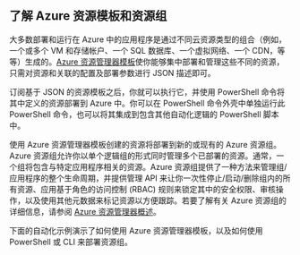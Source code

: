 ## 了解 Azure 资源模板和资源组

大多数部署和运行在 Azure 中的应用程序是通过不同云资源类型的组合（例如，一个或多个 VM 和存储帐户、一个 SQL 数据库、一个虚拟网络、一个 CDN，等等）生成的。[Azure 资源管理器模板](/documentation/articles/resource-group-authoring-templates/)使你能够集中部署和管理这些不同的资源，只需对资源和关联的配置及部署参数进行 JSON 描述即可。

订阅基于 JSON 的资源模板之后，你就可以执行它，并使用 PowerShell 命令将其中定义的资源部署到 Azure 中。你可以在 PowerShell 命令外壳中单独运行此 PowerShell 命令，也可以将其集成到包含其他自动化逻辑的 PowerShell 脚本中。

使用 Azure 资源管理器模板创建的资源将部署到新的或现有的 Azure 资源组。Azure 资源组允许你以单个逻辑组的形式同时管理多个已部署的资源。通常，一个组将包含与特定应用程序相关的资源。Azure 资源组提供了一种方法来管理组/应用程序的整个生命周期，并提供管理 API 来让你一次性停止/启动/删除组内的所有资源、应用基于角色的访问控制 (RBAC) 规则来锁定其中的安全权限、审核操作，以及使用其他元数据来标记资源以方便跟踪。若要了解有关 Azure 资源组的详细信息，请参阅 [Azure 资源管理器概述](/documentation/articles/resource-group-overview/)。

下面的自动化示例演示了如何使用 Azure 资源管理器模板，以及如何使用 PowerShell 或 CLI 来部署资源组。

<!---HONumber=Mooncake_1207_2015-->